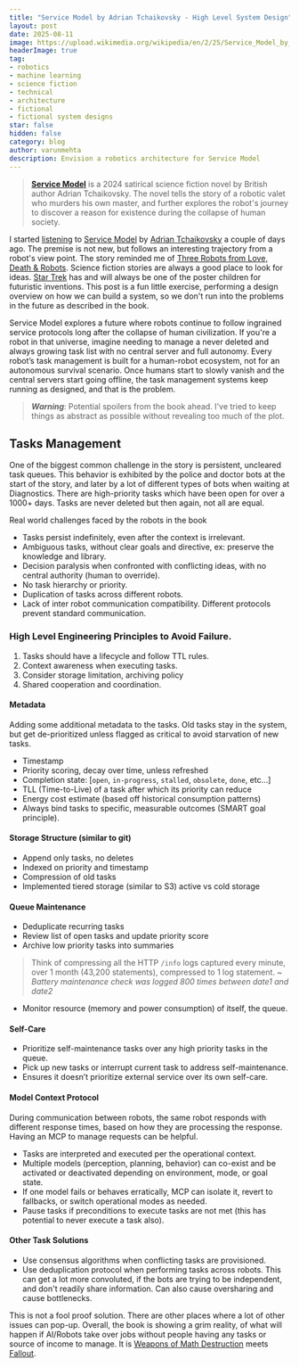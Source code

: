 ```yaml
---
title: "Service Model by Adrian Tchaikovsky - High Level System Design"
layout: post
date: 2025-08-11
image: https://upload.wikimedia.org/wikipedia/en/2/25/Service_Model_by_Adrian_Tchaikovsky.png
headerImage: true
tag:
- robotics
- machine learning
- science fiction
- technical
- architecture
- fictional
- fictional system designs
star: false
hidden: false
category: blog
author: varunmehta
description: Envision a robotics architecture for Service Model
---
```


> [**Service Model**](https://en.wikipedia.org/wiki/Service_Model) is a 2024 satirical science fiction novel by British author Adrian Tchaikovsky. The novel tells the story of a robotic valet who murders his own master, and further explores the robot's journey to discover a reason for existence during the collapse of human society.

I started [listening](https://share.libbyapp.com/title/10250315) to [Service Model](https://en.wikipedia.org/wiki/Service_Model) by [Adrian Tchaikovsky](https://en.wikipedia.org/wiki/Adrian_Tchaikovsky) a couple of days ago. The premise is not new, but follows an interesting trajectory from a robot's view point. The story reminded me of [Three Robots from Love, Death & Robots](https://www.imdb.com/title/tt9788484/). Science fiction stories are always a good place to look for ideas. [Star Trek](https://en.wikipedia.org/wiki/Technology_in_Star_Trek) has and will always be one of the poster children for futuristic inventions. This post is a fun little exercise, performing a design overview on how we can build a system, so we don't run into the problems in the future as described in the book.

Service Model explores a future where robots continue to follow ingrained service protocols long after the collapse of human civilization. If you're a robot in that universe, imagine needing to manage a never deleted and always growing task list with no central server and full autonomy. Every robot’s task management is built for a human-robot ecosystem, not for an autonomous survival scenario. Once humans start to slowly vanish and the central servers start going offline, the task management systems keep running as designed, and that is the problem.

> ***Warning***: Potential spoilers from the book ahead. I've tried to keep things as abstract as possible without revealing too much of the plot. 

## Tasks Management
One of the biggest common challenge in the story is persistent, uncleared task queues. This behavior is exhibited by the police and doctor bots at the start of the story, and later by a lot of different types of bots when waiting at Diagnostics. There are high-priority tasks which have been open for over a 1000+ days. Tasks are never deleted but then again, not all are equal. 

Real world challenges faced by the robots in the book
 * Tasks persist indefinitely, even after the context is irrelevant.
 * Ambiguous tasks, without clear goals and directive, ex: preserve the knowledge and library.
 * Decision paralysis when confronted with conflicting ideas, with no central authority (human to override).
 * No task hierarchy or priority.
 * Duplication of tasks across different robots.
 * Lack of inter robot communication compatibility. Different protocols prevent standard communication.

 ### High Level Engineering Principles to Avoid Failure. 
  1. Tasks should have a lifecycle and follow TTL rules. 
  1. Context awareness when executing tasks.
  1. Consider storage limitation, archiving policy 
  1. Shared cooperation and coordination.

#### Metadata
Adding some additional metadata to the tasks. Old tasks stay in the system, but get de-prioritized unless flagged as critical to avoid starvation of new tasks.
 * Timestamp
 * Priority scoring, decay over time, unless refreshed
 * Completion state: [`open`, `in-progress`, `stalled`, `obsolete`, `done`, etc...]
 * TLL (Time-to-Live) of a task after which its priority can reduce
 * Energy cost estimate (based off historical consumption patterns)
 * Always bind tasks to specific, measurable outcomes (SMART goal principle).

#### Storage Structure (similar to git)
 * Append only tasks, no deletes 
 * Indexed on priority and timestamp
 * Compression of old tasks
 * Implemented tiered storage (similar to S3) active vs cold storage
 
#### Queue Maintenance
 * Deduplicate recurring tasks 
 * Review list of open tasks and update priority score
 * Archive low priority tasks into summaries 
 > Think of compressing all the HTTP `/info` logs captured every minute, over 1 month (43,200 statements), compressed to 1 log statement. ~ *Battery maintenance check was logged 800 times between date1 and date2* 
 * Monitor resource (memory and power consumption) of itself, the queue.

#### Self-Care  
 * Prioritize self-maintenance tasks over any high priority tasks in the queue.
 * Pick up new tasks or interrupt current task to address self-maintenance. 
 * Ensures it doesn’t prioritize external service over its own self-care.

#### Model Context Protocol 
During communication between robots, the same robot responds with different response times, based on how they are processing the response. Having an MCP to manage requests can be helpful. 
 * Tasks are interpreted and executed per the operational context.
 * Multiple models (perception, planning, behavior) can co-exist and be activated or deactivated depending on environment, mode, or goal state.
 * If one model fails or behaves erratically, MCP can isolate it, revert to fallbacks, or switch operational modes as needed.
 * Pause tasks if preconditions to execute tasks are not met (this has potential to never execute a task also).

#### Other Task Solutions
  * Use consensus algorithms when conflicting tasks are provisioned. 
  * Use deduplication protocol when performing tasks across robots. This can get a lot more convoluted, if the bots are trying to be independent, and don't readily share information. Can also cause oversharing and cause bottlenecks.

This is not a fool proof solution. There are other places where a lot of other issues can pop-up. Overall, the book is showing a grim reality, of what will happen if AI/Robots take over jobs without people having any tasks or source of income to manage. It is [Weapons of Math Destruction](https://en.wikipedia.org/wiki/Weapons_of_Math_Destruction) meets [Fallout](https://en.wikipedia.org/wiki/Fallout_(American_TV_series)).